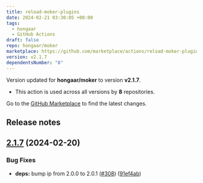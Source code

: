 ```yaml
---
title: reload-moker-plugins
date: 2024-02-21 03:30:05 +00:00
tags:
  - hongaar
  - GitHub Actions
draft: false
repo: hongaar/moker
marketplace: https://github.com/marketplace/actions/reload-moker-plugins
version: v2.1.7
dependentsNumber: "8"
---
```



Version updated for **hongaar/moker** to version **v2.1.7**.
- This action is used across all versions by **8** repositories.

Go to the [GitHub Marketplace](https://github.com/marketplace/actions/reload-moker-plugins) to find the latest changes.

## Release notes

## [2.1.7](https://github.com/hongaar/moker/compare/v2.1.6...v2.1.7) (2024-02-20)


### Bug Fixes

* **deps:** bump ip from 2.0.0 to 2.0.1 ([#308](https://github.com/hongaar/moker/issues/308)) ([91ef4ab](https://github.com/hongaar/moker/commit/91ef4ab93ce4dd176583050e2894f1ff8fbdc297))




